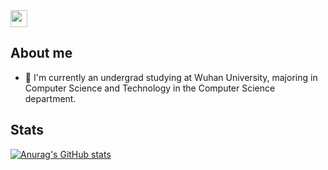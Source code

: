 <img src="https://user-images.githubusercontent.com/5679180/79618120-0daffb80-80be-11ea-819e-d2b0fa904d07.gif" width="27px"/>

## About me
- 🏫 I'm currently an undergrad studying at Wuhan University, majoring in Computer Science and Technology in the Computer Science department.
   
## Stats
[![Anurag's GitHub stats](https://github-readme-stats.vercel.app/api?username=potter-Zhang&show_icons=true&theme=tokyonight)](https://github.com/anuraghazra/github-readme-stats)
